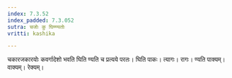 ```yaml
---
index: 7.3.52
index_padded: 7.3.052
sutra: चजोः कु घिण्ण्यतोः
vritti: kashika

---
```

चकारजकारयोः कवर्गादेशो भवति घिति ण्यति च प्रत्यये परतः। घिति पाकः। त्यागः। रागः। ण्यति पाक्यम्। वाक्यम्। रेक्यम्।